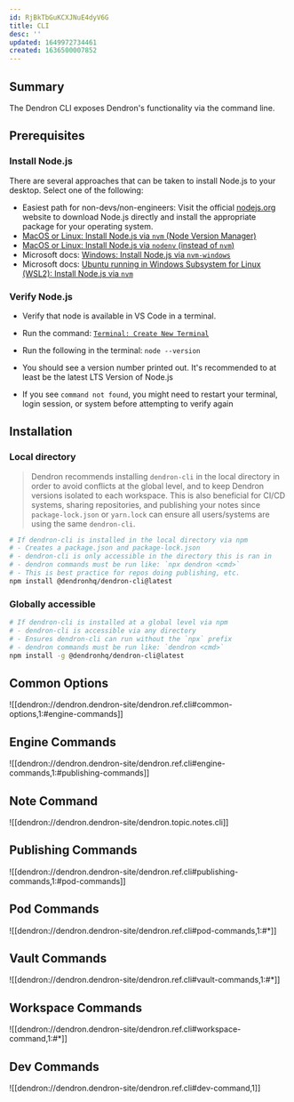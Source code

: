 ```yaml
---
id: RjBkTbGuKCXJNuE4dyV6G
title: CLI
desc: ''
updated: 1649972734461
created: 1636500007852
---
```


## Summary

The Dendron CLI exposes Dendron's functionality via the command line. 

## Prerequisites

### Install Node.js

There are several approaches that can be taken to install Node.js to your desktop. Select one of the following:

- Easiest path for non-devs/non-engineers: Visit the official [nodejs.org](https://nodejs.org/en/) website to download Node.js directly and install the appropriate package for your operating system.
- [MacOS or Linux: Install Node.js via `nvm` (Node Version Manager)](https://github.com/nvm-sh/nvm)
- [MacOS or Linux: Install Node.js via `nodenv` (instead of `nvm`)](https://github.com/nodenv/nodenv)
- Microsoft docs: [Windows: Install Node.js via `nvm-windows`](https://docs.microsoft.com/en-us/windows/dev-environment/javascript/nodejs-on-windows)
- Microsoft docs: [Ubuntu running in Windows Subsystem for Linux (WSL2): Install Node.js via `nvm`](https://docs.microsoft.com/en-us/windows/dev-environment/javascript/nodejs-on-wsl)

### Verify Node.js

- Verify that node is available in VS Code in a terminal.

- Run the command: [`Terminal: Create New Terminal`](https://code.visualstudio.com/docs/editor/integrated-terminal)
- Run the following in the terminal: `node --version`
- You should see a version number printed out. It's recommended to at least be the latest LTS Version of Node.js
- If you see `command not found`, you might need to restart your terminal, login session, or system before attempting to verify again

## Installation

### Local directory

> Dendron recommends installing `dendron-cli` in the local directory in order to avoid conflicts at the global level, and to keep Dendron versions isolated to each workspace. This is also beneficial for CI/CD systems, sharing repositories, and publishing your notes since `package-lock.json` or `yarn.lock` can ensure all users/systems are using the same `dendron-cli`.

```sh
# If dendron-cli is installed in the local directory via npm
# - Creates a package.json and package-lock.json
# - dendron-cli is only accessible in the directory this is ran in
# - dendron commands must be run like: `npx dendron <cmd>`
# - This is best practice for repos doing publishing, etc.
npm install @dendronhq/dendron-cli@latest
```

### Globally accessible

```sh
# If dendron-cli is installed at a global level via npm
# - dendron-cli is accessible via any directory
# - Ensures dendron-cli can run without the `npx` prefix
# - dendron commands must be run like: `dendron <cmd>`
npm install -g @dendronhq/dendron-cli@latest
```

## Common Options

![[dendron://dendron.dendron-site/dendron.ref.cli#common-options,1:#engine-commands]]

## Engine Commands

![[dendron://dendron.dendron-site/dendron.ref.cli#engine-commands,1:#publishing-commands]]

## Note Command

![[dendron://dendron.dendron-site/dendron.topic.notes.cli]]

## Publishing Commands

![[dendron://dendron.dendron-site/dendron.ref.cli#publishing-commands,1:#pod-commands]]

## Pod Commands

![[dendron://dendron.dendron-site/dendron.ref.cli#pod-commands,1:#*]]


## Vault Commands

![[dendron://dendron.dendron-site/dendron.ref.cli#vault-commands,1:#*]]

## Workspace Commands

![[dendron://dendron.dendron-site/dendron.ref.cli#workspace-command,1:#*]]

## Dev Commands

![[dendron://dendron.dendron-site/dendron.ref.cli#dev-command,1]]

